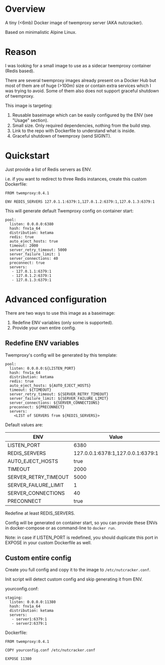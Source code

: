# Overview

A tiny (<6mb) Docker image of twemproxy server (AKA nutcracker).

Based on minimalistic Alpine Linux.


# Reason

I was looking for a small image to use as a sidecar twemproxy container
(Redis based).

There are several twemproxy images already present on a Docker Hub but
most of them are of huge (>100m) size or contain extra services which
I was trying to avoid. Some of them also does not support graceful
shutdown of twemproxy.


This image is targeting:

1. Reusable baseimage which can be easily configured by the ENV (see "Usage" section).
2. Small size. Only required dependencies, nothing from the build step.
3. Link to the repo with Dockerfile to understand what is inside.
4. Graceful shutdown of twemproxy (send SIGINT).


# Quickstart

Just provide a list of Redis servers as ENV.

i.e. if you want to redirect to three Redis instances, create this custom Dockerfile:

    FROM twemproxy:0.4.1

    ENV REDIS_SERVERS 127.0.1.1:6379:1,127.0.1.2:6379:1,127.0.1.3:6379:1

This will generate default Twemproxy config on container start:

    pool:
      listen: 0.0.0.0:6380
      hash: fnv1a_64
      distribution: ketama
      redis: true
      auto_eject_hosts: true
      timeout: 2000
      server_retry_timeout: 5000
      server_failure_limit: 1
      server_connections: 40
      preconnect: true
      servers:
       - 127.0.1.1:6379:1
       - 127.0.1.2:6379:1
       - 127.0.1.3:6379:1


# Advanced configuration

There are two ways to use this image as a baseimage:
1. Redefine ENV variables (only some is supported).
2. Provide your own entire config.


## Redefine ENV variables

Twemproxy's config will be generated by this template:

    pool:
      listen: 0.0.0.0:${LISTEN_PORT}
      hash: fnv1a_64
      distribution: ketama
      redis: true
      auto_eject_hosts: ${AUTO_EJECT_HOSTS}
      timeout: ${TIMEOUT}
      server_retry_timeout: ${SERVER_RETRY_TIMEOUT}
      server_failure_limit: ${SERVER_FAILURE_LIMIT}
      server_connections: ${SERVER_CONNECTIONS}
      preconnect: ${PRECONNECT}
      servers:
        <LIST of SERVERS from ${REDIS_SERVERS}>

Default values are:

| ENV                  | Value                             |
| -------------------- | --------------------------------- |
| LISTEN_PORT          | 6380                              |
| REDIS_SERVERS        | 127.0.0.1:6378:1,127.0.0.1:6379:1 |
| AUTO_EJECT_HOSTS     | true                              |
| TIMEOUT              | 2000                              |
| SERVER_RETRY_TIMEOUT | 5000                              |
| SERVER_FAILURE_LIMIT | 1                                 |
| SERVER_CONNECTIONS   | 40                                |
| PRECONNECT           | true                              |

Redefine at least REDIS_SERVERS.

Config will be generated on container start, so you can provide these
ENVs in docker-compose or as command-line to `docker run`.

Note: in case if LISTEN_PORT is redefined, you should duplicate this
port in EXPOSE in your custom Dockerfile as well.


## Custom entire config

Create you full config and copy it to the image to
`/etc/nutcracker.conf`.

Init script will detect custom config and skip generating it from ENV.

yourconfig.conf:

    staging:
      listen: 0.0.0.0:11380
      hash: fnv1a_64
      distribution: ketama
      servers:
       - server1:6379:1
       - server2:6379:1

Dockerfile:

    FROM twemproxy:0.4.1

    COPY yourconfig.conf /etc/nutcracker.conf

    EXPOSE 11380
